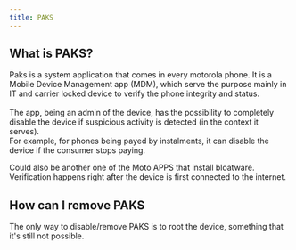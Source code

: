 ```yaml
---
title: PAKS
---
```


## What is PAKS?

Paks is a system application that comes in every motorola phone. It is a Mobile Device Management app (MDM), which serve the purpose mainly in IT and carrier locked device to verify the phone integrity and status.<br/><br/>
The app, being an admin of the device, has the possibility to completely disable the device if suspicious activity is detected (in the context it serves).<br/>
For example, for phones being payed by instalments, it can disable the device if the consumer stops paying.<br/>

Could also be another one of the Moto APPS that install bloatware.<br/>
Verification happens right after the device is first connected to the internet.

## How can I remove PAKS

The only way to disable/remove PAKS is to root the device, something that it's still not possible.

